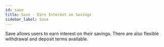 ```yaml
---
id: save
title: Save - Earn Interest on Savings
sidebar_label: Save
---
```


Save allows users to earn interest on their savings. There are also flexible withdrawal and deposit terms available.
